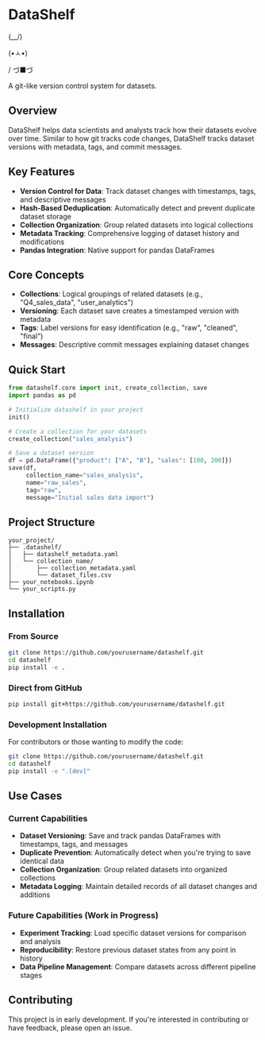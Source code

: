 # DataShelf   
 (\__/)

 (•ㅅ•)

 / づ■づ

A git-like version control system for datasets.

## Overview

DataShelf helps data scientists and analysts track how their datasets evolve over time. Similar to how git tracks code changes, DataShelf tracks dataset versions with metadata, tags, and commit messages.

## Key Features

- **Version Control for Data**: Track dataset changes with timestamps, tags, and descriptive messages
- **Hash-Based Deduplication**: Automatically detect and prevent duplicate dataset storage
- **Collection Organization**: Group related datasets into logical collections
- **Metadata Tracking**: Comprehensive logging of dataset history and modifications
- **Pandas Integration**: Native support for pandas DataFrames

## Core Concepts

- **Collections**: Logical groupings of related datasets (e.g., "Q4_sales_data", "user_analytics")
- **Versioning**: Each dataset save creates a timestamped version with metadata
- **Tags**: Label versions for easy identification (e.g., "raw", "cleaned", "final")
- **Messages**: Descriptive commit messages explaining dataset changes

## Quick Start

```python
from datashelf.core import init, create_collection, save
import pandas as pd

# Initialize datashelf in your project
init()

# Create a collection for your datasets
create_collection("sales_analysis")

# Save a dataset version
df = pd.DataFrame({"product": ["A", "B"], "sales": [100, 200]})
save(df, 
     collection_name="sales_analysis", 
     name="raw_sales", 
     tag="raw", 
     message="Initial sales data import")
```

## Project Structure

```
your_project/
├── .datashelf/
│   ├── datashelf_metadata.yaml
│   └── collection_name/
│       ├── collection_metadata.yaml
│       └── dataset_files.csv
├── your_notebooks.ipynb
└── your_scripts.py
```

## Installation

### From Source

```bash
git clone https://github.com/yourusername/datashelf.git
cd datashelf
pip install -e .
```

### Direct from GitHub

```bash
pip install git+https://github.com/yourusername/datashelf.git
```

### Development Installation

For contributors or those wanting to modify the code:

```bash
git clone https://github.com/yourusername/datashelf.git
cd datashelf
pip install -e ".[dev]"
```

## Use Cases

### Current Capabilities
- **Dataset Versioning**: Save and track pandas DataFrames with timestamps, tags, and messages
- **Duplicate Prevention**: Automatically detect when you're trying to save identical data
- **Collection Organization**: Group related datasets into organized collections
- **Metadata Logging**: Maintain detailed records of all dataset changes and additions

### Future Capabilities (Work in Progress)
- **Experiment Tracking**: Load specific dataset versions for comparison and analysis
- **Reproducibility**: Restore previous dataset states from any point in history
- **Data Pipeline Management**: Compare datasets across different pipeline stages

## Contributing

This project is in early development. If you're interested in contributing or have feedback, please open an issue.
